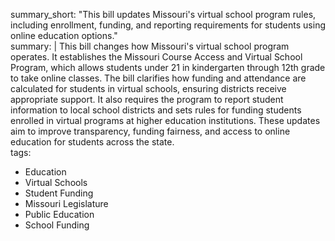 summary_short: "This bill updates Missouri's virtual school program rules, including enrollment, funding, and reporting requirements for students using online education options."  
summary: |
  This bill changes how Missouri's virtual school program operates. It establishes the Missouri Course Access and Virtual School Program, which allows students under 21 in kindergarten through 12th grade to take online classes. The bill clarifies how funding and attendance are calculated for students in virtual schools, ensuring districts receive appropriate support. It also requires the program to report student information to local school districts and sets rules for funding students enrolled in virtual programs at higher education institutions. These updates aim to improve transparency, funding fairness, and access to online education for students across the state.  
tags:
  - Education
  - Virtual Schools
  - Student Funding
  - Missouri Legislature
  - Public Education
  - School Funding
